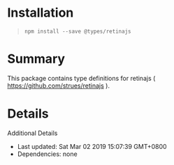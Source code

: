 # Installation

> `npm install --save @types/retinajs`

# Summary

This package contains type definitions for retinajs ( https://github.com/strues/retinajs ).

# Details

Additional Details

- Last updated: Sat Mar 02 2019 15:07:39 GMT+0800
- Dependencies: none
